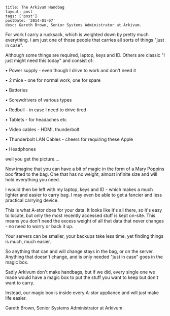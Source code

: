 ```
title: The Arkivum Handbag
layout: post
tags: ['post']
postDate: '2014-01-07'
desc: Gareth Brown, Senior Systems Administrator at Arkivum. 
```For work I carry a rucksack, which is weighted down by pretty much everything. I am just one of those people that carries all sorts of things "just in case".Although some things are required, laptop, keys and ID. Others are classic "I just might need this today" and consist of:•	Power supply - even though I drive to work and don't need it 
•	2 mice - one for normal work, one for spare
•	Batteries
•	Screwdrivers of various types
•	Redbull - in case I need to drive tired
•	Tablets - for headaches etc
•	Video cables - HDMI, thunderbolt
•	Thunderbolt LAN Cables - cheers for requiring these Apple
•	Headphoneswell you get the picture....Now imagine that you can have a bit of magic in the form of a Mary Poppins box fitted to the bag. One that has no weight, almost infinite size and will hold everything you need.I would then be left with my laptop, keys and ID - which makes a much lighter and easier to carry bag. I may even be able to get a fancier and less practical carrying device.This is what A-stor does for your data. It looks like it's all there, so it's easy to locate, but only the most recently accessed stuff is kept on-site. This means you don't need the excess weight of all that data that never changes - no need to worry or back it up.Your servers can be smaller, your backups take less time, yet finding things is much, much easier.So anything that can and will change stays in the bag, or on the server. Anything that doesn't change, and is only needed "just in case" goes in the magic box.Sadly Arkivum don't make handbags, but if we did, every single one we made would have a magic box to put the stuff you want to keep but don't want to carry. Instead, our magic box is inside every A-stor appliance and will just make life easier.

Gareth Brown, Senior Systems Administrator at Arkivum.
